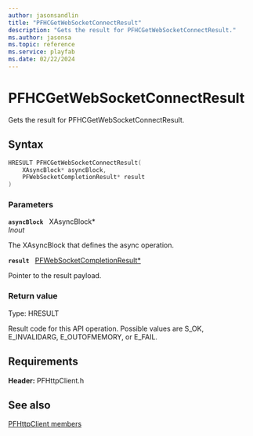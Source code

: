 ```yaml
---
author: jasonsandlin
title: "PFHCGetWebSocketConnectResult"
description: "Gets the result for PFHCGetWebSocketConnectResult."
ms.author: jasonsa
ms.topic: reference
ms.service: playfab
ms.date: 02/22/2024
---
```


# PFHCGetWebSocketConnectResult  

Gets the result for PFHCGetWebSocketConnectResult.  

## Syntax  
  
```cpp
HRESULT PFHCGetWebSocketConnectResult(  
    XAsyncBlock* asyncBlock,  
    PFWebSocketCompletionResult* result  
)  
```  
  
### Parameters  
  
**`asyncBlock`** &nbsp; XAsyncBlock*  
*_Inout_*  
  
The XAsyncBlock that defines the async operation.  
  
**`result`** &nbsp; [PFWebSocketCompletionResult*](../structs/pfwebsocketcompletionresult.md)  
  
Pointer to the result payload.  
  
  
### Return value
Type: HRESULT
  
Result code for this API operation. Possible values are S_OK, E_INVALIDARG, E_OUTOFMEMORY, or E_FAIL.
  
  
## Requirements  
  
**Header:** PFHttpClient.h
  
## See also  
[PFHttpClient members](../pfhttpclient_members.md)  

  
  
